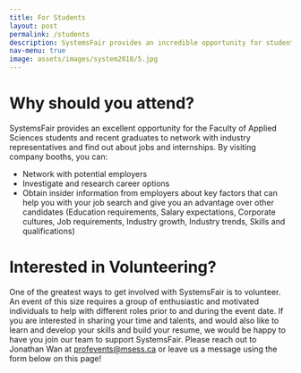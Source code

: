 ```yaml
---
title: For Students
layout: post
permalink: /students
description: SystemsFair provides an incredible opportunity for students and recent graduates to discover amazing opportunities, network with industry representatives from potential future employers, and find out more about the available jobs and internships! <p> <p> SystemsFair is tailored towards Mechatronics, Software Systems, and Sustainable Energy students but open to all SFU students and alumni. Workshops will be coordinated to best prepare you to get the most out of the fair!</p> <b>Interested in attending SystemsFair 2023?</b></p><br><ul class="actions"><li><a href="students.html" class="button">Learn more</a></li></ul>
nav-menu: true
image: assets/images/system2018/5.jpg
---
```

<!-- Link to registration form for students
<ul class="actions">
	<li><a href="https://docs.google.com/forms/d/e/1FAIpQLScbTO87UzQqNUf1n2mhubTs2lcySHiXudIxsqmd3aXM9oO26A/viewform?usp=sf_link" class="button special icon fa-arrow-down">Students Register now</a></li>
</ul>
--> 

<!-- <span class="image main"><img src="assets/images/system2018/5.jpg" alt="Systems hack" /></span> -->

# Why should you attend?
SystemsFair provides an excellent opportunity for the Faculty of Applied Sciences students and recent graduates to network with industry representatives and find out about jobs and internships.
By visiting company booths, you can:
* Network with potential employers
* Investigate and research career options
* Obtain insider information from employers about key factors that can help you with your job search and give you an advantage over other candidates (Education requirements, Salary expectations, Corporate cultures, Job requirements, Industry growth, Industry trends, Skills and qualifications)

# Interested in Volunteering?
One of the greatest ways to get involved with SystemsFair is to volunteer. An event of this size requires a group of enthusiastic and motivated individuals to help with different roles prior to and during the event date. If you are interested in sharing your time and talents, and would also like to learn and develop your skills and build your resume, we would be happy to have you join our team to support SystemsFair. Please reach out to Jonathan Wan at profevents@msess.ca or leave us a message using the form below on this page!

<!----------# Want to get prepared?

![Time for workshop and resume drop-ins](/assets/images/workshops.jpg "Time for workshop and resume drop-ins")

Come to the Resume Review Drop-ins on Thursday, Jan. 24 for tips on making your resume more effective, and come join us on Friday, Jan. 25 to learn how to make a good impression at SystemsFair!

# Attendee Registration
 <div style="width:100%; text-align:left;"><iframe src="https://eventbrite.com/tickets-external?eid=54127508836&ref=etckt" frameborder="0"
 height="275" width="100%" vspace="0" hspace="0" marginheight="5" marginwidth="5" scrolling="auto" allowtransparency="true"></iframe></div>
--------->
